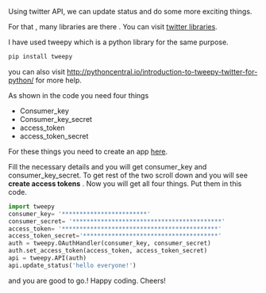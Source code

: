Using twitter API, we can update status and do some more exciting things.

For that , many libraries are there . You can visit [twitter libraries](https://dev.twitter.com/overview/api/twitter-libraries).

I have used tweepy which is a python library for the same purpose.
```python
pip install tweepy

```
you can also visit http://pythoncentral.io/introduction-to-tweepy-twitter-for-python/ for more help.

As shown in the code you need four things

 * Consumer_key
 * Consumer_key_secret
 * access_token
 * access_token_secret

For these things you need to create an app [here](https://apps.twitter.com/).

Fill the necessary details and you will get consumer_key and consumer_key_secret.
To get rest of the  two scroll down and you will see **create access tokens** .
Now you will get all four things. Put them in this code.

```python
import tweepy
consumer_key= '************************'
consumer_secret= '******************************************'
access_token= '********************************************'
access_token_secret='**************************************'
auth = tweepy.OAuthHandler(consumer_key, consumer_secret)
auth.set_access_token(access_token, access_token_secret)
api = tweepy.API(auth)
api.update_status('hello everyone!')
```
and you are good to go.! 
Happy coding. Cheers!